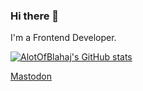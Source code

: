### Hi there 👋

I'm a Frontend Developer.

[![AlotOfBlahaj's GitHub stats](https://github-readme-stats.vercel.app/api?username=AlotOfBlahaj&count_private=true)](https://github.com/AlotOfBlahaj)

<a rel="me" href="https://mastodon.social/@AlotOfBlahaj">Mastodon</a>
